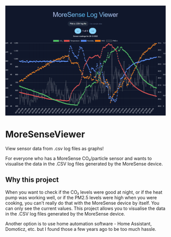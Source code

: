 ![Screenshot of the log viewer](./public/log%20viewer%20screenshot.png)

# MoreSenseViewer

View sensor data from .csv log files as graphs!

For everyone who has a MoreSense CO₂/particle sensor and wants to visualise the data in the .CSV log files generated by the MoreSense device.

## Why this project

When you want to check if the CO₂ levels were good at night, or if the heat pump was working well, or if the PM2.5 levels were high when you were cooking, you can't really do that with the MoreSense device by itself. You can only see the current values. This project allows you to visualise the data in the .CSV log files generated by the MoreSense device.

Another option is to use home automation software - Home Assistant, Domoticz, etc. but I found those a few years ago to be too much hassle.
